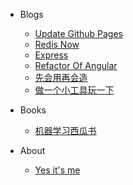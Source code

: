 * Blogs

  * [Update Github Pages](docs/gengxingithubpages.md)
  * [Redis Now](docs/redis.md)
  * [Express](docs/express.md)
  * [Refactor Of Angular](docs/refactorOfAngular.md)
  * [先会用再会造](docs/use2create.md)
  * [做一个小工具玩一下](docs/history6.md)

* Books
  * [机器学习西瓜书](docs/books/watermelon.md)

* About

  * [Yes it's me](about/readme.md)

